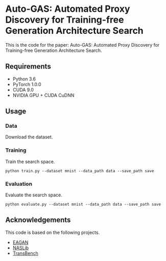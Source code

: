 # Auto-GAS: Automated Proxy Discovery for Training-free Generation Architecture Search

This is the code for the paper: Auto-GAS: Automated Proxy Discovery for Training-free Generation Architecture Search.

## Requirements

* Python 3.6
* PyTorch 1.0.0
* CUDA 9.0
* NVIDIA GPU + CUDA CuDNN

## Usage

### Data

Download the dataset.

### Training

Train the search space.

```
python train.py --dataset mnist --data_path data --save_path save
```

### Evaluation

Evaluate the search space.

```
python evaluate.py --dataset mnist --data_path data --save_path save
```

## Acknowledgements

This code is based on the following projects.

* [EAGAN](https://github.com/marsggbo/EAGAN)
* [NASLib](https://github.com/automl/NASLib)
* [TransBench](https://github.com/yawen-d/TransNASBench)
